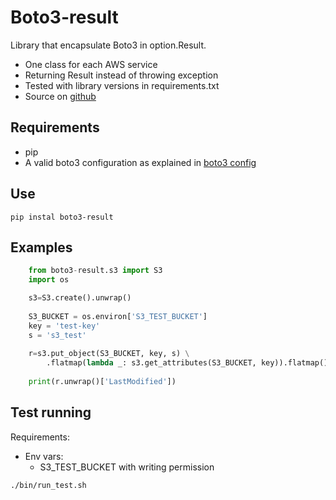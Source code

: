 # Boto3-result

Library that encapsulate Boto3 in option.Result.

- One class for each AWS service
- Returning Result instead of throwing exception
- Tested with library versions in requirements.txt
- Source on [github](https://github.com/gilcu2/boto3-result.git)

## Requirements

- pip
- A valid boto3 configuration as explained in
  [boto3 config](https://boto3.amazonaws.com/v1/documentation/api/latest/guide/configuration.html)

## Use

```shell
pip instal boto3-result
```

## Examples

```python
    from boto3-result.s3 import S3
    import os

    s3=S3.create().unwrap()
    
    S3_BUCKET = os.environ['S3_TEST_BUCKET']
    key = 'test-key'
    s = 's3_test'
    
    r=s3.put_object(S3_BUCKET, key, s) \
        .flatmap(lambda _: s3.get_attributes(S3_BUCKET, key)).flatmap()
    
    print(r.unwrap()['LastModified'])
```

## Test running

Requirements:

- Env vars:
    - S3_TEST_BUCKET with writing permission

```shell
./bin/run_test.sh
```